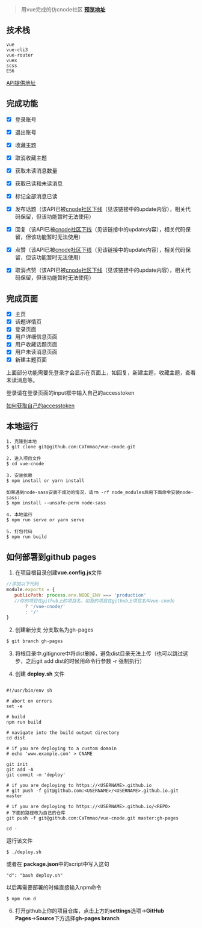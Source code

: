 >用vue完成的仿cnode社区
**[预览地址](https://catmmao.github.io/vue-cnode/#/)**


## 技术栈
```
vue
vue-cli3
vue-router
vuex
scss
ES6
```
[API提供地址](https://cnodejs.org/api)
## 完成功能
- [x] 登录账号
- [x] 退出账号
- [x] 收藏主题
- [x] 取消收藏主题
- [x] 获取未读消息数量
- [x] 获取已读和未读消息
- [x] 标记全部消息已读
- [x] 发布话题（该API已被[cnode社区下线](https://cnodejs.org/api)（见该链接中的update内容），相关代码保留，但该功能暂时无法使用）
- [x] 回复（该API已被[cnode社区下线](https://cnodejs.org/api)（见该链接中的update内容），相关代码保留，但该功能暂时无法使用）
- [x] 点赞（该API已被[cnode社区下线](https://cnodejs.org/api)（见该链接中的update内容），相关代码保留，但该功能暂时无法使用）
- [x] 取消点赞（该API已被[cnode社区下线](https://cnodejs.org/api)（见该链接中的update内容），相关代码保留，但该功能暂时无法使用）


## 完成页面
- [x] 主页
- [x] 话题详情页
- [x] 登录页面
- [x] 用户详细信息页面
- [x] 用户收藏话题页面
- [x] 用户未读消息页面
- [x] 新建主题页面

上面部分功能需要先登录才会显示在页面上，如回复，新建主题，收藏主题，查看未读消息等。

登录请在登录页面的input框中输入自己的accesstoken

[如何获取自己的accesstoken](https://note.youdao.com/share/?id=6a2c41f0617d0ee82179f06206bd48bf&type=note#/)

## 本地运行
```
1. 克隆到本地
$ git clone git@github.com:CaTmmao/vue-cnode.git

2. 进入项目文件
$ cd vue-cnode

3. 安装依赖
$ npm install or yarn install

如果遇到node-sass安装不成功的情况，请rm -rf node_modules后用下面命令安装node-sass:
$ npm install --unsafe-perm node-sass

4. 本地运行
$ npm run serve or yarn serve

5. 打包代码
$ npm run build 
```

## 如何部署到github pages
1. 在项目根目录创建**vue.config.js**文件
 ```javascript
 //添加以下代码
 module.exports = {
    publicPath: process.env.NODE_ENV === 'production'
    //你的项目在github上的项目名，如我的项目在github上项目名叫vue-cnode
        ? '/vue-cnode/'     
        : '/'
}
```

2. 创建新分支 分支取名为gh-pages
```bash
$ git branch gh-pages
```

3. 将根目录中.gitignore中将dist删掉，避免dist目录无法上传（也可以跳过这步，之后git add dist的时候用命令行参数 -r 强制执行）

4. 创建 **deploy.sh** 文件
```

#!/usr/bin/env sh

# abort on errors
set -e

# build
npm run build

# navigate into the build output directory
cd dist

# if you are deploying to a custom domain
# echo 'www.example.com' > CNAME

git init
git add -A
git commit -m 'deploy'

# if you are deploying to https://<USERNAME>.github.io
# git push -f git@github.com:<USERNAME>/<USERNAME>.github.io.git master

# if you are deploying to https://<USERNAME>.github.io/<REPO>
# 下面的路径改为自己的仓库
git push -f git@github.com:CaTmmao/vue-cnode.git master:gh-pages

cd -
```

运行该文件
```
$ ./deploy.sh
```

或者在 **package.json**中的script中写入这句
```
"d": "bash deploy.sh"
```
以后再需要部署的时候直接输入npm命令
```
$ npm run d
```


6. 打开github上你的项目仓库，点击上方的**settings**选项→**GitHub Pages**→**Source**下方选择**gh-pages branch**
